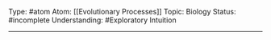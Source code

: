 Type: #atom
Atom: [[Evolutionary Processes]]
Topic: Biology
Status: #incomplete 
Understanding: #Exploratory Intuition

----
